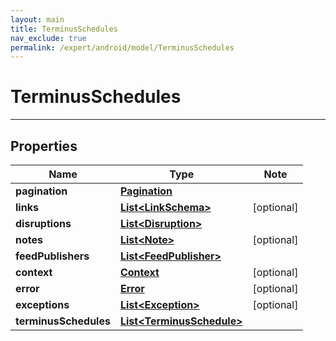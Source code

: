 ```yaml
---
layout: main
title: TerminusSchedules
nav_exclude: true
permalink: /expert/android/model/TerminusSchedules
---
```


# TerminusSchedules

---

## Properties

Name | Type | Note
---- | ---- | ----
**pagination** | [**Pagination**](Pagination.md) | 
**links** | [**List&lt;LinkSchema&gt;**](LinkSchema.md) | [optional] 
**disruptions** | [**List&lt;Disruption&gt;**](Disruption.md) | 
**notes** | [**List&lt;Note&gt;**](Note.md) | [optional] 
**feedPublishers** | [**List&lt;FeedPublisher&gt;**](FeedPublisher.md) | 
**context** | [**Context**](Context.md) | [optional] 
**error** | [**Error**](Error.md) | [optional] 
**exceptions** | [**List&lt;Exception&gt;**](Exception.md) | [optional] 
**terminusSchedules** | [**List&lt;TerminusSchedule&gt;**](TerminusSchedule.md) | 

